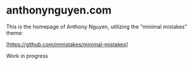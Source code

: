 anthonynguyen.com
====================

This is the homepage of Anthony Nguyen, utilizing the "minimal mistakes" theme:

[https://github.com/mmistakes/minimal-mistakes]

Work in progress